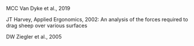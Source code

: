 

MCC Van Dyke et al., 2019 




JT Harvey, Applied Ergonomics, 2002:
An analysis of the forces required to drag sheep over various surfaces

DW Ziegler et al., 2005

